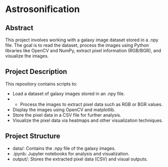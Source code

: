 # Astrosonification
## Abstract
This project involves working with a galaxy image dataset stored in a .npy file. The goal is to read the dataset, process the images using Python libraries like OpenCV and NumPy, extract pixel information (RGB/BGR), and visualize the images.
## Project Description
This repository contains scripts to:
- Load a dataset of galaxy images stored in an .npy file.
- - Process the images to extract pixel data such as RGB or BGR values.
- Display the images using OpenCV and matplotlib.
- Store the pixel data in a CSV file for further analysis.
- Visualize the pixel data via heatmaps and other visualization techniques.
## Project Structure
- data/: Contains the .npy file of the galaxy images.
- .ipynb: Jupyter notebooks for analysis and visualization.
- output/: Stores the extracted pixel data (CSV) and visual outputs.

